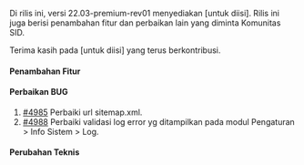 Di rilis ini, versi 22.03-premium-rev01 menyediakan [untuk diisi]. Rilis ini juga berisi penambahan fitur dan perbaikan lain yang diminta Komunitas SID.

Terima kasih pada [untuk diisi] yang terus berkontribusi.

#### Penambahan Fitur

#### Perbaikan BUG

1. [#4985](https://github.com/OpenSID/OpenSID/issues/4985) Perbaiki url sitemap.xml.
2. [#4988](https://github.com/OpenSID/OpenSID/issues/4988) Perbaiki validasi log error yg ditampilkan pada modul Pengaturan > Info Sistem > Log.

#### Perubahan Teknis

